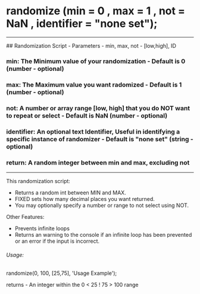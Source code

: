 # randomize (min = 0 , max = 1 , not = NaN , identifier = "none set");
<hr/>
## Randomization Script - Parameters - min, max, not - [low,high], ID

### min: The Minimum value of your randomization - Default is 0 (number - optional)

### max: The Maximum value you want radomized - Default is 1 (number - optional)

### not: A number or array range [low, high] that you do NOT want to repeat or select - Default is NaN (number - optional)

### identifier: An optional text Identifier, Useful in identifying a specific instance of randomizer - Default is "none set" (string - optional)

### return: A random integer between min and max, excluding not
<hr/>

This randomization script: 
* Returns a random int between MIN and MAX.
* FIXED sets how many decimal places you want returned.
* You may optionally specify a number or range to not select using NOT.

Other Features:
* Prevents infinite loops
* Returns an warning to the console if an infinite loop has been prevented or an error if the input is incorrect. 


###### Usage:

randomize(0, 100, [25,75], 'Usage Example');

returns - An integer within the 0 < 25 ! 75 > 100 range
